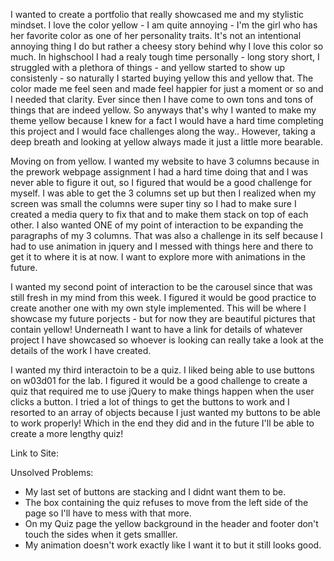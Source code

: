 
I wanted to create a portfolio that really showcased me and my stylistic mindset. I love the color yellow - I am quite annoying - I'm the girl who has her favorite color as one of her personality traits. 
It's not an intentional annoying thing I do but rather a cheesy story behind why I love this color so much. In highschool I had a realy tough time personally - long story short, I  struggled with a plethora of things - and yellow started to show up consistenly - so naturally I started buying yellow this and yellow that. The color made me feel seen and made feel happier for just a moment or so and I needed that clarity. Ever since then I have come to own tons and tons of things that are indeed yellow. So anyways that's why I wanted to make my theme yellow because I knew for a fact I would have a hard time completing this project and I would face challenges along the way.. However, taking a deep breath and looking at yellow always made it just a little more bearable. 

Moving on from yellow. I wanted my website to have 3 columns because in the prework webpage assignment I had a hard time doing that and I was never able to figure it out, so I figured that would be a good challenge for myself. I was able to get the 3 columns set up but then I realized when my screen was small the columns were super tiny so I had to make sure I created a media query to fix that and to make them stack on top of each other. I also wanted ONE of my point of interaction to be expanding the paragraphs of my 3 columns. That was also a challenge in its self because I had to use animation in jquery and I messed with things here and there to get it to where it is at now. I want to explore more with animations in the future. 

I wanted my second point of interaction to be the carousel since that was still fresh in my mind from this week. I figured it would be good practice to create another one with my own style implemented. This will be where I showcase my future porjects - but for now they are beautiful pictures that contain yellow! Underneath I want to have a link for details of whatever project I have showcased so whoever is looking can really take a look at the details of the work I have created. 

I wanted my third interactoin to be a quiz. I liked being able to use buttons on w03d01 for the lab. I figured it would be a good challenge to create a quiz that required me to use jQuery to make things happen when the user clicks a button. I tried a lot of things to get the buttons to work and I resorted to an array of objects because I just wanted my buttons to be able to work properly! Which in the end they did and in the future I'll be able to create a more lengthy quiz! 



Link to Site:



Unsolved Problems: 

- My last set of buttons are stacking and I didnt want them to be. 
- The box containing the quiz refuses to move from the left side of the page so I'll have to mess with that more. 
- On my Quiz page the yellow background in the header and footer don't touch the sides when it gets smalller. 
- My animation doesn't work exactly like I want it to but it still looks good.